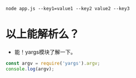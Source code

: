 ```
node app.js --key1=value1 --key2 value2 --key3
```

# 以上能解析么？
* 能！yargs模块了解一下。
```javascript
const argv = require('yargs').argv;
console.log(argv);
```
